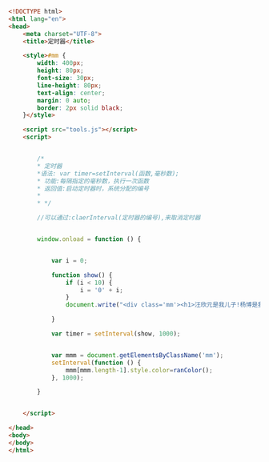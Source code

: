 
<BlogInfo id="259" title="52.定时器" author="白日梦想猿" pv=0 read_times=0 pre_cost_time="0分55秒" category="js学习" tag_list="['js学习']" create_time="2020.09.21 15:22:01" update_time="2020.10.10 15:44:39" />

```html
<!DOCTYPE html>
<html lang="en">
<head>
    <meta charset="UTF-8">
    <title>定时器</title>

    <style>#mm {
        width: 400px;
        height: 80px;
        font-size: 30px;
        line-height: 80px;
        text-align: center;
        margin: 0 auto;
        border: 2px solid black;
    }</style>

    <script src="tools.js"></script>
    <script>


        /*
        * 定时器
        *语法: var timer=setInterval(函数,毫秒数);
        * 功能:每隔指定的毫秒数，执行一次函数
        * 返回值:启动定时器时，系统分配的编号
        *
        * */

        //可以通过:claerInterval(定时器的编号),来取消定时器


        window.onload = function () {


            var i = 0;

            function show() {
                if (i < 10) {
                    i = '0' + i;
                }
                document.write("<div class='mm'><h1>汪欣元是我儿子!杨博是我孙子!!!</h1></div>");

            }

            var timer = setInterval(show, 1000);


            var mmm = document.getElementsByClassName('mm');
            setInterval(function () {
                mmm[mmm.length-1].style.color=ranColor();
            }, 1000);

        }


    </script>

</head>
<body>
</body>
</html>
```
